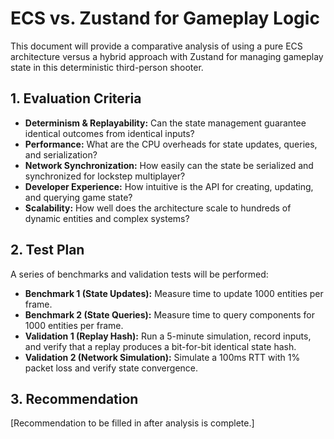 # ECS vs. Zustand for Gameplay Logic

This document will provide a comparative analysis of using a pure ECS architecture versus a hybrid approach with Zustand for managing gameplay state in this deterministic third-person shooter.

## 1. Evaluation Criteria

- **Determinism & Replayability:** Can the state management guarantee identical outcomes from identical inputs?
- **Performance:** What are the CPU overheads for state updates, queries, and serialization?
- **Network Synchronization:** How easily can the state be serialized and synchronized for lockstep multiplayer?
- **Developer Experience:** How intuitive is the API for creating, updating, and querying game state?
- **Scalability:** How well does the architecture scale to hundreds of dynamic entities and complex systems?

## 2. Test Plan

A series of benchmarks and validation tests will be performed:

- **Benchmark 1 (State Updates):** Measure time to update 1000 entities per frame.
- **Benchmark 2 (State Queries):** Measure time to query components for 1000 entities per frame.
- **Validation 1 (Replay Hash):** Run a 5-minute simulation, record inputs, and verify that a replay produces a bit-for-bit identical state hash.
- **Validation 2 (Network Simulation):** Simulate a 100ms RTT with 1% packet loss and verify state convergence.

## 3. Recommendation

[Recommendation to be filled in after analysis is complete.]